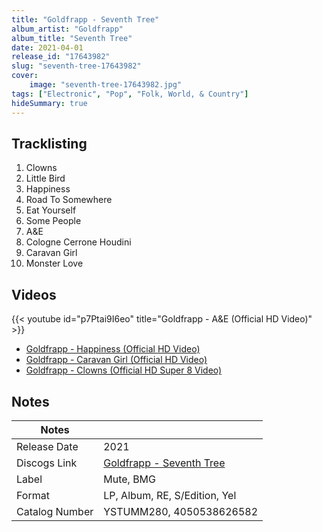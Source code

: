 ```yaml
---
title: "Goldfrapp - Seventh Tree"
album_artist: "Goldfrapp"
album_title: "Seventh Tree"
date: 2021-04-01
release_id: "17643982"
slug: "seventh-tree-17643982"
cover:
    image: "seventh-tree-17643982.jpg"
tags: ["Electronic", "Pop", "Folk, World, & Country"]
hideSummary: true
---
```


## Tracklisting
1. Clowns
2. Little Bird
3. Happiness
4. Road To Somewhere
5. Eat Yourself
6. Some People
7. A&E
8. Cologne Cerrone Houdini
9. Caravan Girl
10. Monster Love

## Videos
{{< youtube id="p7Ptai9I6eo" title="Goldfrapp - A&E (Official HD Video)" >}}
- [Goldfrapp - Happiness (Official HD Video)](https://www.youtube.com/watch?v=mnHlGONToIc)
- [Goldfrapp - Caravan Girl (Official HD Video)](https://www.youtube.com/watch?v=FjuPtkno5t0)
- [Goldfrapp - Clowns (Official HD Super 8 Video)](https://www.youtube.com/watch?v=wjDtCYvamB4)

## Notes

| Notes          |             |
| ---------------| ----------- |
| Release Date   | 2021 |
| Discogs Link   | [Goldfrapp - Seventh Tree](https://www.discogs.com/release/17643982) |
| Label          | Mute, BMG |
| Format         | LP, Album, RE, S/Edition, Yel |
| Catalog Number | YSTUMM280, 4050538626582 |

